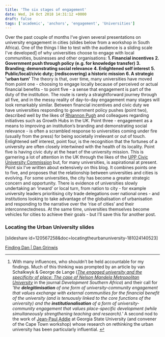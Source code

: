 ```yaml
---
title: 'The six stages of engagement'
date: Wed, 24 Oct 2018 14:31:12 +0000
draft: false
tags: ['academic', 'anchors', 'engagement', 'Universities']
---
```


Over the past couple of months I’ve given several presentations on university engagement in cities (slides below from a workshop in South Africa). One of the things I like to test with the audience is a sliding scale I've developed[1](#fn-762-1) of why universities choose to engage with local communities, businesses and other organisations: **1\. Financial incentives** **2\. Government push through policy (e.g. for knowledge transfer)** **3\. Branding; demonstrating social relevance** **4\. Enlightened self interest** **5\. Public/local/civic duty; (rediscovering) a historic mission** **6\. A strategic 'urban turn'** The theory is that, over time, many universities have moved from point one - choosing to engage locally because of perceived or actual financial benefits - to point five - a sense that engagement is part of the duty of the institution. The route is rarely a straightforward journey through all five, and in the messy reality of day-to-day engagement many stages will look remarkably similar. Between financial incentives and civic duty we have universities responding to government policy pushes (point two), described well by the likes of [Rhiannon Pugh](http://www.research.lancs.ac.uk/portal/en/publications/a-step-into-the-unknown(fec4bf30-2843-48ad-ac1d-6b257b71b8ef).html) and colleagues regarding initiatives such as Growth Hubs in the UK. Point three - engagement as a means to improving an institution’s branding and demonstrating social relevance - is often a scrambled response to universities coming under fire (usually from the press) for being societally irrelevant or out of touch. Enlightened self interest, point four, is the recognition that the fortunes of a university are often closely intertwined with the health of its locality. Point five is having civic duty at the heart of the university mission. This is garnering a lot of attention in the UK through the likes of the [UPP Civic University Commission](https://upp-foundation.org/report-identifies-a-crisis-in-adult-education-as-a-major-threat-to-the-uk-economy/) but, for many universities, is aspirational at present. Point six I’ve written about extensively on this blog. It combines points one to five, and proposes that the relationship between universities and cities is evolving. For some universities, the city has become a greater strategic concern and opportunity. There is evidence of universities slowly undertaking an ‘inward’ or local turn, from nation to city - for example university leaders prioritising city trade delegations over national ones - and institutions looking to take advantage of the globalisation of urbanisation and responding to the narrative over the ‘rise of cities’ and their interconnectedness. At the same time, universities themselves become vehicles for cities to achieve their goals - but I’ll save this for another post.

### Locating the Urban University slides

\[slideshare id=120567258&doc=locatingtheurbanuniversity-181024140523\]

[Finding Dan | Dan Grinwis](https://unsplash.com/@finding_dan?utm_medium=referral&utm_campaign=photographer-credit&utm_content=creditBadge "Download free do whatever you want high-resolution photos from Finding Dan | Dan Grinwis")

* * *

1.  With many influences, who shouldn’t be held accountable for my findings. Much of this thinking was prompted by an article by van Schalkwyk & George de Lange ([_The engaged university and the specificity of place: The case of Nelson Mandela Metropolitan University_](https://doi.org/10.1080/0376835X.2017.1419858) in the journal _Development Southern Africa_) and their call for _'the **delegitimisation** of one form of university-community engagement that values exchange with external communities for the financial benefit of the university (and is tenuously linked to the core functions of the university) and the **institutionalisation** of a form of university-community engagement that values place-specific development (while simultaneously strengthening teaching and research).'_ A second nod to the work of [Jean-Paul Addie](https://twitter.com/jp_addie) at Georgia State University (and convener of the Cape Town workshop) whose research on rethinking the urban university has been particularly influential. [↩](#fnref-762-1)